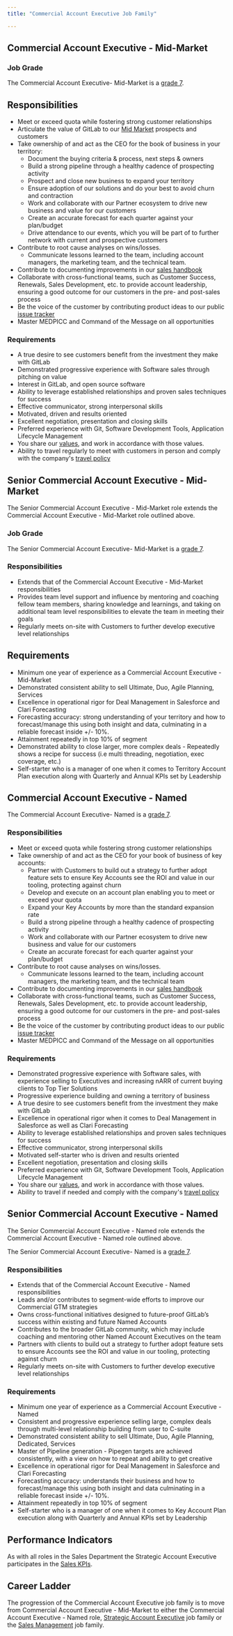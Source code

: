 ```yaml
---
title: "Commercial Account Executive Job Family"

---
```

## Commercial Account Executive - Mid-Market

### Job Grade

The Commercial Account Executive- Mid-Market is a [grade 7](/handbook/total-rewards/compensation/compensation-calculator/#gitlab-job-grades).

## Responsibilities

- Meet or exceed quota while fostering strong customer relationships
- Articulate the value of GitLab to our [Mid Market](/handbook/sales/#market-segmentation) prospects and customers
- Take ownership of and act as the CEO for the book of business in your territory:
  - Document the buying criteria & process, next steps & owners
  - Build a strong pipeline through a healthy cadence of prospecting activity
  - Prospect and close new business to expand your territory
  - Ensure adoption of our solutions and do your best to avoid churn and contraction
  - Work and collaborate with our Partner ecosystem to drive new business and value for our customers
  - Create an accurate forecast for each quarter against your plan/budget
  - Drive attendance to our events, which you will be part of to further network with current and prospective customers
- Contribute to root cause analyses on wins/losses.
  - Communicate lessons learned to the team, including account managers, the marketing team, and the technical team.
- Contribute to documenting improvements in our [sales handbook](/handbook/sales/)
- Collaborate with cross-functional teams, such as Customer Success, Renewals, Sales Development, etc. to provide account leadership, ensuring a good outcome for our customers in the pre- and post-sales process
- Be the voice of the customer by contributing product ideas to our public [issue tracker](https://gitlab.com/gitlab-org/gitlab-ee/issues)
- Master MEDPICC and Command of the Message on all opportunities

### Requirements

- A true desire to see customers benefit from the investment they make with GitLab
- Demonstrated progressive experience with Software sales through pitching on value
- Interest in GitLab, and open source software
- Ability to leverage established relationships and proven sales techniques for success
- Effective communicator, strong interpersonal skills
- Motivated, driven and results oriented
- Excellent negotiation, presentation and closing skills
- Preferred experience with Git, Software Development Tools, Application Lifecycle Management
- You share our [values](/handbook/values/), and work in accordance with those values.
- Ability to travel regularly to meet with customers in person and comply with the company's [travel policy](/handbook/finance/travel/)

## Senior Commercial Account Executive - Mid-Market

The Senior Commercial Account Executive - Mid-Market role extends the Commercial Account Executive - Mid-Market role outlined above.

### Job Grade

The Senior Commercial Account Executive- Mid-Market is a [grade 7](/handbook/total-rewards/compensation/compensation-calculator/#gitlab-job-grades).

### Responsibilities

- Extends that of the Commercial Account Executive - Mid-Market responsibilities
- Provides team level support and influence by mentoring and coaching fellow team members, sharing knowledge and learnings, and taking on additional team level responsibilities to elevate the team in meeting their goals
- Regularly meets on-site with Customers to further develop executive level relationships

## Requirements

- Minimum one year of experience as a Commercial Account Executive - Mid-Market
- Demonstrated consistent ability to sell Ultimate, Duo, Agile Planning, Services
- Excellence in operational rigor for Deal Management in Salesforce and Clari Forecasting
- Forecasting accuracy: strong understanding of your territory and how to forecast/manage this using both insight and data, culminating in a reliable forecast inside +/- 10%.
- Attainment repeatedly in top 10% of segment
- Demonstrated ability to close larger, more complex deals - Repeatedly shows a recipe for success (i.e multi threading, negotiation, exec coverage, etc.)
- Self-starter who is a manager of one when it comes to Territory Account Plan execution along with Quarterly and Annual KPIs set by Leadership

## Commercial Account Executive - Named

The Commercial Account Executive- Named is a [grade 7](/handbook/total-rewards/compensation/compensation-calculator/#gitlab-job-grades).

### Responsibilities

- Meet or exceed quota while fostering strong customer relationships
- Take ownership of and act as the CEO for your book of business of key accounts:
  - Partner with Customers to build out a strategy to further adopt feature sets to ensure Key Accounts see the ROI and value in our tooling, protecting against churn
  - Develop and execute on an account plan enabling you to meet or exceed your quota
  - Expand your Key Accounts by more than the standard expansion rate
  - Build a strong pipeline through a healthy cadence of prospecting activity
  - Work and collaborate with our Partner ecosystem to drive new business and value for our customers
  - Create an accurate forecast for each quarter against your plan/budget
- Contribute to root cause analyses on wins/losses.
  - Communicate lessons learned to the team, including account managers, the marketing team, and the technical team
- Contribute to documenting improvements in our [sales handbook](/handbook/sales/)
- Collaborate with cross-functional teams, such as Customer Success, Renewals, Sales Development, etc. to provide account leadership, ensuring a good outcome for our customers in the pre- and post-sales process
- Be the voice of the customer by contributing product ideas to our public [issue tracker](https://gitlab.com/gitlab-org/gitlab-ee/issues)
- Master MEDPICC and Command of the Message on all opportunities

### Requirements

- Demonstrated progressive experience with Software sales, with experience selling to Executives and increasing nARR of current buying clients to Top Tier Solutions
- Progressive experience building and owning a territory of business
- A true desire to see customers benefit from the investment they make with GitLab
- Excellence in operational rigor when it comes to Deal Management in Salesforce as well as Clari Forecasting
- Ability to leverage established relationships and proven sales techniques for success
- Effective communicator, strong interpersonal skills
- Motivated self-starter who is driven and results oriented
- Excellent negotiation, presentation and closing skills
- Preferred experience with Git, Software Development Tools, Application Lifecycle Management
- You share our [values](/handbook/values/), and work in accordance with those values.
- Ability to travel if needed and comply with the company's [travel policy](/handbook/finance/travel/)

## Senior Commercial Account Executive - Named

The Senior Commercial Account Executive - Named role extends the Commercial Account Executive - Named role outlined above.

The Senior Commercial Account Executive- Named is a [grade 7](/handbook/total-rewards/compensation/compensation-calculator/#gitlab-job-grades).

### Responsibilities

- Extends that of the Commercial Account Executive - Named responsibilities
- Leads and/or contributes to segment-wide efforts to improve our Commercial GTM strategies
- Owns cross-functional initiatives designed to future-proof GitLab’s success within existing and future Named Accounts
- Contributes to the broader GitLab community, which may include coaching and mentoring other Named Account Executives on the team
- Partners with clients to build out a strategy to further adopt feature sets to ensure Accounts see the ROI and value in our tooling, protecting against churn
- Regularly meets on-site with Customers to further develop executive level relationships

### Requirements

- Minimum one year of experience as a Commercial Account Executive - Named
- Consistent and progressive experience selling large, complex deals through multi-level relationship building from user to C-suite
- Demonstrated consistent ability to sell Ultimate, Duo, Agile Planning, Dedicated, Services
- Master of Pipeline generation - Pipegen targets are achieved consistently, with a view on how to repeat and ability to get creative
- Excellence in operational rigor for Deal Management in Salesforce and Clari Forecasting
- Forecasting accuracy: understands their business and how to forecast/manage this using both insight and data culminating in a reliable forecast inside +/- 10%.
- Attainment repeatedly in top 10% of segment
- Self-starter who is a manager of one when it comes to Key Account Plan execution along with Quarterly and Annual KPIs set by Leadership

## Performance Indicators

As with all roles in the Sales Department the Strategic Account Executive participates in the [Sales KPIs](/handbook/company/kpis/#sales-kpis).

## Career Ladder

The progression of the Commercial Account Executive job family is to move from Commercial Account Executive - Mid-Market to either the Commercial Account Executive - Named role, [Strategic Account Executive](/job-families/sales/enterprise-account-executive) job family or the [Sales Management](/job-families/sales/area-sales-manager/) job family.
